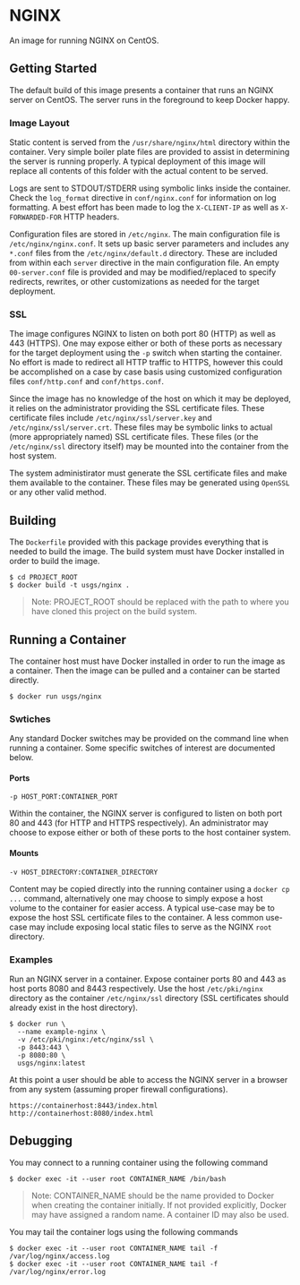 NGINX
=====

An image for running NGINX on CentOS.


Getting Started
---------------

The default build of this image presents a container that runs an NGINX server
on CentOS. The server runs in the foreground to keep Docker happy.

### Image Layout

Static content is served from the `/usr/share/nginx/html` directory within
the container. Very simple boiler plate files are provided to assist in
determining the server is running properly. A typical deployment of this
image will replace all contents of this folder with the actual content to
be served.

Logs are sent to STDOUT/STDERR using symbolic links inside the container.
Check the `log_format` directive in `conf/nginx.conf` for information on log
formatting. A best effort has been made to log the `X-CLIENT-IP` as well as
`X-FORWARDED-FOR` HTTP headers.

Configuration files are stored in `/etc/nginx`. The main configuration file is
`/etc/nginx/nginx.conf`. It sets up basic server parameters and includes
any `*.conf` files from the `/etc/nginx/default.d` directory. These are included
from within each `server` directive in the main configuration file. An empty
`00-server.conf` file is provided and may be modified/replaced to specify
redirects, rewrites, or other customizations as needed for the target
deployment.

### SSL

The image configures NGINX to listen on both port 80 (HTTP) as well as 443
(HTTPS). One may expose either or both of these ports as necessary for the
target deployment using the `-p` switch when starting the container. No effort
is made to redirect all HTTP traffic to HTTPS, however this could be
accomplished on a case by case basis using customized configuration files
`conf/http.conf` and `conf/https.conf`.

Since the image has no knowledge of the host on which it may be deployed,
it relies on the administrator providing the SSL certificate files. These
certificate files include `/etc/nginx/ssl/server.key` and
`/etc/nginx/ssl/server.crt`. These files may be symbolic links to actual (more
appropriately named) SSL certificate files. These files (or the
`/etc/nginx/ssl` directory itself) may be mounted into the container from the
host system.

The system administirator must generate the SSL certificate files and make them
available to the container. These files may be generated using `OpenSSL` or any
other valid method.


Building
--------

The `Dockerfile` provided with this package provides everything that is
needed to build the image. The build system must have Docker installed in
order to build the image.

```
$ cd PROJECT_ROOT
$ docker build -t usgs/nginx .
```
> Note: PROJECT_ROOT should be replaced with the path to where you have
>       cloned this project on the build system.


Running a Container
-------------------

The container host must have Docker installed in order to run the image as a
container. Then the image can be pulled and a container can be started directly.

```
$ docker run usgs/nginx
```

### Swtiches

Any standard Docker switches may be provided on the command line when running
a container. Some specific switches of interest are documented below.

#### Ports
```
-p HOST_PORT:CONTAINER_PORT
```
Within the container, the NGINX server is configured to listen on both port 80
and 443 (for HTTP and HTTPS respectively). An administrator may choose to
expose either or both of these ports to the host container system.

#### Mounts
```
-v HOST_DIRECTORY:CONTAINER_DIRECTORY
```
Content may be copied directly into the running container using a
`docker cp ...` command, alternatively one may choose to simply expose a host
volume to the container for easier access. A typical use-case may be to
expose the host SSL certificate files to the container. A less common use-case
may include exposing local static files to serve as the NGINX `root` directory.

### Examples

Run an NGINX server in a container. Expose container ports 80 and 443 as host
ports 8080 and 8443 respectively. Use the host `/etc/pki/nginx` directory as
the container `/etc/nginx/ssl` directory (SSL certificates should already
exist in the host directory).

```
$ docker run \
  --name example-nginx \
  -v /etc/pki/nginx:/etc/nginx/ssl \
  -p 8443:443 \
  -p 8080:80 \
  usgs/nginx:latest
```

At this point a user should be able to access the NGINX server in a browser
from any system (assuming proper firewall configurations).
```
https://containerhost:8443/index.html
http://containerhost:8080/index.html
```


Debugging
---------

You may connect to a running container using the following command
```
$ docker exec -it --user root CONTAINER_NAME /bin/bash
```
> Note: CONTAINER_NAME should be the name provided to Docker when creating the
>       container initially. If not provided explicitly, Docker may have
>       assigned a random name. A container ID may also be used.

You may tail the container logs using the following commands
```
$ docker exec -it --user root CONTAINER_NAME tail -f /var/log/nginx/access.log
$ docker exec -it --user root CONTAINER_NAME tail -f /var/log/nginx/error.log
```

